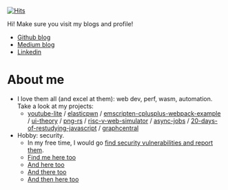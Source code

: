 [![Hits](https://hits.seeyoufarm.com/api/count/incr/badge.svg?url=https%3A%2F%2Fgithub.com%2F9oelM&count_bg=%2379C83D&title_bg=%23555555&icon=&icon_color=%23E7E7E7&title=hits+since+2022&edge_flat=false)](https://hits.seeyoufarm.com)

Hi!
Make sure you visit my blogs and profile!
- [Github blog](https://9oelm.github.io)
- [Medium blog](https://9oelm.medium.com)
- [Linkedin](https://www.linkedin.com/in/7oelm/)

# About me
- I love them all (and excel at them): web dev, perf, wasm, automation. Take a look at my projects:
  - [youtube-lite](https://github.com/9oelM/youtube-lite) / [elasticpwn](https://github.com/9oelM/elasticpwn) / [emscripten-cplusplus-webpack-example](https://github.com/9oelM/emscripten-cplusplus-webpack-example) / [ui-theory](https://github.com/9oelM/ui-theory) / [png-rs](https://github.com/9oelM/png-rs) / [risc-v-web-simulator](https://github.com/9oelM/risc-v-web-simulator) / [async-jobs](https://github.com/9oelM/async-jobs) / [20-days-of-restudying-javascript](https://github.com/9oelm/20-days-of-restudying-javascript) / [graphcentral](https://graphcentral.github.io/graph/)
- Hobby: security.
  - In my free time, I would go [find security vulnerabilities and report them](https://hackerone.com/9oelm).
  - [Find me here too](https://bugbounty.naver.com/ko/halloffame)
  - [And here too](https://bugbounty.whale.naver.com/en/halloffame)
  - [And there too](https://www.nokia.com/notices/responsible-disclosure/)
  - [And then here too](https://bugcrowd.com/9oelm)
